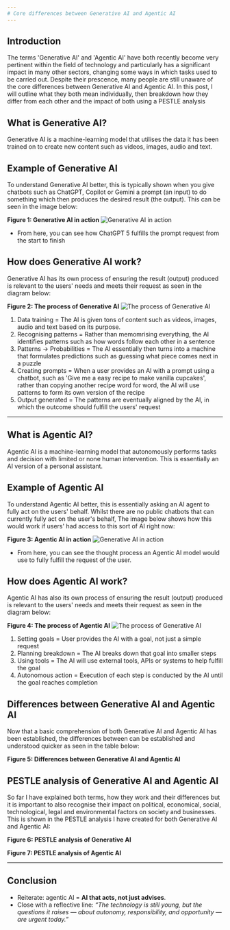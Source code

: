 ```yaml
---
# Core differences between Generative AI and Agentic AI
---
```




## Introduction
The terms 'Generative AI' and 'Agentic AI' have both recently become very pertinent within the field of technology and particularly has a significant impact in many other sectors, changing some ways in which tasks used to be carried out.
Despite their prescence, many people are still unaware of the core differences between Generative AI and Agentic AI. In this post, I will outline what they both mean individually, then breakdown how they differ from each other and the impact of both using a PESTLE analysis 



## What is Generative AI?
Generative AI is a machine-learning model that utilises the data it has been trained on to create new content such as videos, images, audio and text.

## Example of Generative AI
To understand Generative AI better, this is typically shown when you give chatbots such as ChatGPT, Copilot or Gemini a prompt (an input) to do something which then produces the desired result (the output). This can be seen in the image below:

**Figure 1: Generative AI in action**
![Generative AI in action](/assets/images/generative-ai-in-action.png)

- From here, you can see how ChatGPT 5 fulfills the prompt request from the start to finish


## How does Generative AI work?
Generative AI has its own process of ensuring the result (output) produced is relevant to the users' needs and meets their request as seen in the diagram below:

**Figure 2: The process of Generative AI**
![The process of Generative AI](/assets/images/the-process-of-generative-ai.png)

1) Data training = The AI is given tons of content such as videos, images, audio and text based on its purpose.
2) Recognising patterns = Rather than memomrising everything, the AI identifies patterns such as how words follow each other in a sentence
3) Patterns -> Probabilities = The AI essentially then turns into a machine that formulates predictions such as guessing what piece comes next in a puzzle
4) Creating prompts = When a user provides an AI with a prompt using a chatbot, such as 'Give me a easy recipe to make vanilla cupcakes', rather than copying another recipe word for word, the AI will use patterns to form its own version of the recipe
5) Output generated =  The patterns are eventually aligned by the AI, in which the outcome should fulfill the users' request
   
---

## What is Agentic AI?
Agentic AI is a machine-learning model that autonomously performs tasks and decision with limited or none human intervention. This is essentially an AI version of a personal assistant.

## Example of Agentic AI
To understand Agentic AI better, this is essentially asking an AI agent to fully act on the users' behalf. Whilst there are no public chatbots that can currently fully act on the user's behalf, The image below shows how this would work if users' had access to this sort of AI right now: 

**Figure 3: Agentic AI in action**
![Generative AI in action](/assets/images/agentic-ai-in-action.png)

- From here, you can see the thought process an Agentic AI model would use to fully fulfill the request of the user. 

## How does Agentic AI work?
Agentic AI has also its own process of ensuring the result (output) produced is relevant to the users' needs and meets their request as seen in the diagram below:

**Figure 4: The process of Agentic AI**
![The process of Generative AI](/assets/images/the-process-of-agentic-ai.png)

1) Setting goals = User provides the AI with a goal, not just a simple request
2) Planning breakdown = The AI breaks down that goal into smaller steps
3) Using tools = The AI will use external tools, APIs or systems to help fulfill the goal
4) Autonomous action = Execution of each step is conducted by the AI until the goal reaches completion



## Differences between Generative AI and Agentic AI
Now that a basic comprehension of both Generative AI and Agentic AI has been established, the differences between can be established and understood quicker as seen in the table below:

**Figure 5: Differences between Generative AI and Agentic AI**


## PESTLE analysis of Generative AI and Agentic AI
So far I have explained both terms, how they work and their differences but it is important to also recognise their impact on political, economical, social, technological, legal and environmental factors on society and businesses. This is shown in the PESTLE analysis I have created for both Generative AI and Agentic AI:

**Figure 6: PESTLE analysis of Generative AI**

**Figure 7: PESTLE analysis of Agentic AI**






---

## Conclusion
- Reiterate: agentic AI = **AI that acts, not just advises**.  
- Close with a reflective line: *“The technology is still young, but the questions it raises — about autonomy, responsibility, and opportunity — are urgent today.”*
